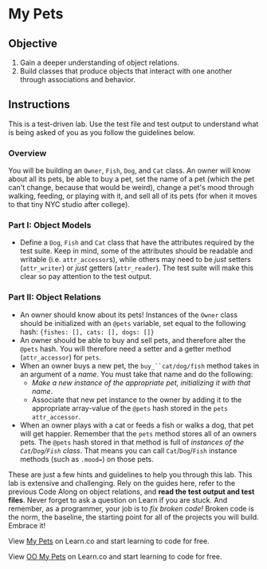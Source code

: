 # My Pets

## Objective

1. Gain a deeper understanding of object relations.
2. Build classes that produce objects that interact with one another through associations and behavior.

## Instructions

This is a test-driven lab. Use the test file and test output to understand what is being asked of you as you follow the guidelines below.

### Overview

You will be building an `Owner`, `Fish`, `Dog`, and `Cat` class. An owner will know about all its pets, be able to buy a pet, set the name of a pet (which the pet can't change, because that would be weird), change a pet's mood through walking, feeding, or playing with it, and sell all of its pets (for when it moves to that tiny NYC studio after college).

### Part I: Object Models

* Define a `Dog`, `Fish` and `Cat` class that have the attributes required by the test suite. Keep in mind, some of the attributes should be readable and writable (i.e. `attr_accessor`s), while others may need to be *just* setters (`attr_writer`) or *just* getters (`attr_reader`). The test suite will make this clear so pay attention to the test output.


### Part II: Object Relations

* An owner should know about its pets! Instances of the `Owner` class should be initialized with an `@pets` variable, set equal to the following hash: `{fishes: [], cats: [], dogs: []}`
* An owner should be able to buy and sell pets, and therefore alter the `@pets` hash. You will therefore need a setter and a getter method (`attr_accessor`) for `pets`.
* When an owner buys a new pet, the `buy_``cat/dog/fish` method takes in an argument of a *name*. You must take that name and do the following:
  * *Make a new instance of the appropriate pet, initializing it with that name*.
  * Associate that new pet instance to the owner by adding it to the appropriate array-value of the `@pets` hash stored in the `pets` `attr_accessor`.
* When an owner plays with a cat or feeds a fish or walks a dog, that pet will get happier. Remember that the `pets` method stores all of an owners pets. The `@pets` hash stored in that method is full of *instances of the `Cat`/`Dog`/`Fish` class*. That means you can call `Cat`/`Dog`/`Fish` instance methods (such as `.mood=`) on those pets.


These are just a few hints and guidelines to help you through this lab. This lab is extensive and challenging. Rely on the guides here, refer to the previous Code Along on object relations, and **read the test output and test files**. Never forget to ask a question on Learn if you are stuck. And remember, as a programmer, your job is to *fix broken code!* Broken code is the norm, the baseline, the starting point for all of the projects you will build. Embrace it!


<p data-visibility='hidden'>View <a href='https://learn.co/lessons/oo-my-pets' title='My Pets'>My Pets</a> on Learn.co and start learning to code for free.</p>

<p class='util--hide'>View <a href='https://learn.co/lessons/oo-my-pets'>OO My Pets</a> on Learn.co and start learning to code for free.</p>
